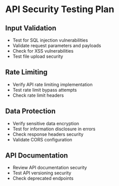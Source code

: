 # API Security Testing Plan

## Input Validation
- Test for SQL injection vulnerabilities
- Validate request parameters and payloads
- Check for XSS vulnerabilities
- Test file upload security

## Rate Limiting
- Verify API rate limiting implementation
- Test rate limit bypass attempts
- Check rate limit headers

## Data Protection
- Verify sensitive data encryption
- Test for information disclosure in errors
- Check response headers security
- Validate CORS configuration

## API Documentation
- Review API documentation security
- Test API versioning security
- Check deprecated endpoints
